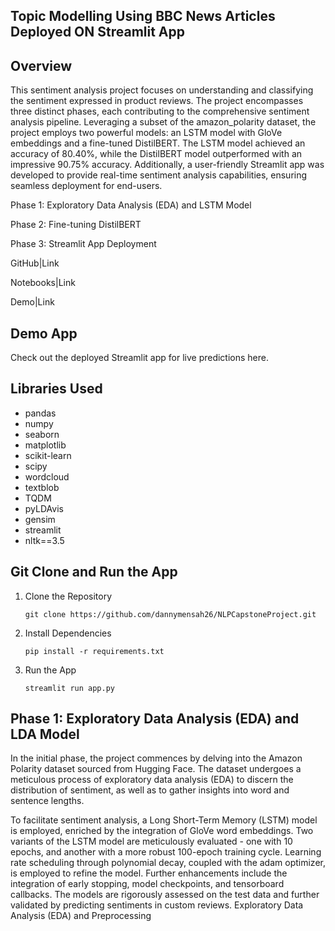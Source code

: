 ## Topic Modelling Using BBC News Articles Deployed ON Streamlit App
## Overview

This sentiment analysis project focuses on understanding and classifying the sentiment expressed in product reviews. The project encompasses three distinct phases, each contributing to the comprehensive sentiment analysis pipeline. Leveraging a subset of the amazon_polarity dataset, the project employs two powerful models: an LSTM model with GloVe embeddings and a fine-tuned DistilBERT. The LSTM model achieved an accuracy of 80.40%, while the DistilBERT model outperformed with an impressive 90.75% accuracy. Additionally, a user-friendly Streamlit app was developed to provide real-time sentiment analysis capabilities, ensuring seamless deployment for end-users.

Phase 1: Exploratory Data Analysis (EDA) and LSTM Model

Phase 2: Fine-tuning DistilBERT

Phase 3: Streamlit App Deployment

GitHub|Link

Notebooks|Link

Demo|Link

## Demo App

Check out the deployed Streamlit app for live predictions here.

## Libraries Used
- pandas
- numpy
- seaborn
- matplotlib
- scikit-learn
- scipy
- wordcloud
- textblob
- TQDM
- pyLDAvis
- gensim
- streamlit
- nltk==3.5

## Git Clone and Run the App

1. Clone the Repository

       git clone https://github.com/dannymensah26/NLPCapstoneProject.git

2. Install Dependencies

       pip install -r requirements.txt

3. Run the App

       streamlit run app.py

## Phase 1: Exploratory Data Analysis (EDA) and LDA Model

In the initial phase, the project commences by delving into the Amazon Polarity dataset sourced from Hugging Face. The dataset undergoes a meticulous process of exploratory data analysis (EDA) to discern the distribution of sentiment, as well as to gather insights into word and sentence lengths.

To facilitate sentiment analysis, a Long Short-Term Memory (LSTM) model is employed, enriched by the integration of GloVe word embeddings. Two variants of the LSTM model are meticulously evaluated - one with 10 epochs, and another with a more robust 100-epoch training cycle. Learning rate scheduling through polynomial decay, coupled with the adam optimizer, is employed to refine the model. Further enhancements include the integration of early stopping, model checkpoints, and tensorboard callbacks. The models are rigorously assessed on the test data and further validated by predicting sentiments in custom reviews.
Exploratory Data Analysis (EDA) and Preprocessing

